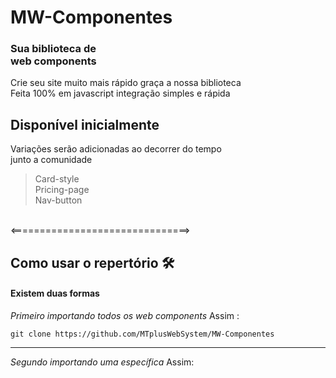  # MW-Componentes


  <h3 text-align="center">Sua biblioteca de <br>
web  components </h3>

Crie seu site muito mais rápido graça a nossa biblioteca 
<br>Feita 100% em javascript integração simples e rápida 

<h2>Disponível inicialmente</h2>
<p>
 Variações serão adicionadas 
 ao decorrer do tempo <br> junto a comunidade 
</p>

> Card-style<br>
> Pricing-page<br>
> Nav-button<br>
<br>
<===============================>

## Como usar o repertório 🛠
#### Existem duas formas 

_Primeiro importando todos os web components_
Assim :

```shell script 
git clone https://github.com/MTplusWebSystem/MW-Componentes
```
<hr>

_Segundo importando uma específica_
Assim:

